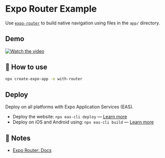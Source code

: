# Expo Router Example

Use [`expo-router`](https://docs.expo.dev/router/introduction/) to build native navigation using files in the `app/` directory.

## Demo
[![Watch the video](https://img.youtube.com/vi/7h0dEJUclzk/hqdefault.jpg)](https://www.youtube.com/embed/7h0dEJUclzk)

## 🚀 How to use

```sh
npx create-expo-app -e with-router
```

## Deploy

Deploy on all platforms with Expo Application Services (EAS).

- Deploy the website: `npx eas-cli deploy` — [Learn more](https://docs.expo.dev/eas/hosting/get-started/)
- Deploy on iOS and Android using: `npx eas-cli build` — [Learn more](https://expo.dev/eas)

## 📝 Notes

- [Expo Router: Docs](https://docs.expo.dev/router/introduction/)
